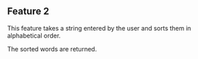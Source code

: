 ## Feature 2

This feature takes a string entered by the user and sorts them in alphabetical order.

The sorted words are returned.